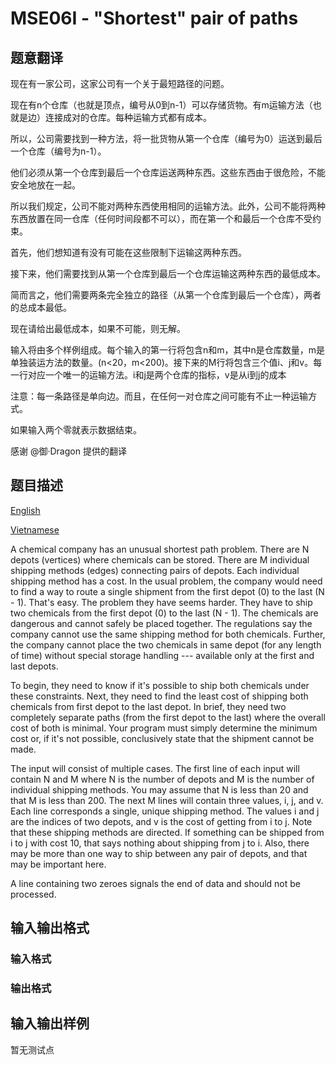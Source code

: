 # MSE06I - &quot;Shortest&quot; pair of paths 

## 题意翻译

现在有一家公司，这家公司有一个关于最短路径的问题。

现在有n个仓库（也就是顶点，编号从0到n-1）可以存储货物。有m运输方法（也就是边）连接成对的仓库。每种运输方式都有成本。

所以，公司需要找到一种方法，将一批货物从第一个仓库（编号为0）运送到最后一个仓库（编号为n-1）。

他们必须从第一个仓库到最后一个仓库运送两种东西。这些东西由于很危险，不能安全地放在一起。

所以我们规定，公司不能对两种东西使用相同的运输方法。此外，公司不能将两种东西放置在同一仓库（任何时间段都不可以），而在第一个和最后一个仓库不受约束。

首先，他们想知道有没有可能在这些限制下运输这两种东西。

接下来，他们需要找到从第一个仓库到最后一个仓库运输这两种东西的最低成本。

简而言之，他们需要两条完全独立的路径（从第一个仓库到最后一个仓库），两者的总成本最低。

现在请给出最低成本，如果不可能，则无解。

输入将由多个样例组成。每个输入的第一行将包含n和m，其中n是仓库数量，m是单独装运方法的数量。(n<20，m<200)。接下来的M行将包含三个值i、j和v。每一行对应一个唯一的运输方法。i和j是两个仓库的指标，v是从i到j的成本

注意：每一条路径是单向边。而且，在任何一对仓库之间可能有不止一种运输方式。

如果输入两个零就表示数据结束。

感谢 @御·Dragon 提供的翻译

## 题目描述

[English](%7B$base%7Dproblems/%7B$code%7D/en/)

[Vietnamese](%7B$base%7Dproblems/%7B$code%7D/vn/)

A chemical company has an unusual shortest path problem. There are N depots (vertices) where chemicals can be stored. There are M individual shipping methods (edges) connecting pairs of depots. Each individual shipping method has a cost. In the usual problem, the company would need to find a way to route a single shipment from the first depot (0) to the last (N - 1). That's easy. The problem they have seems harder. They have to ship two chemicals from the first depot (0) to the last (N - 1). The chemicals are dangerous and cannot safely be placed together. The regulations say the company cannot use the same shipping method for both chemicals. Further, the company cannot place the two chemicals in same depot (for any length of time) without special storage handling --- available only at the first and last depots.

To begin, they need to know if it's possible to ship both chemicals under these constraints. Next, they need to find the least cost of shipping both chemicals from first depot to the last depot. In brief, they need two completely separate paths (from the first depot to the last) where the overall cost of both is minimal. Your program must simply determine the minimum cost or, if it's not possible, conclusively state that the shipment cannot be made.

The input will consist of multiple cases. The first line of each input will contain N and M where N is the number of depots and M is the number of individual shipping methods. You may assume that N is less than 20 and that M is less than 200. The next M lines will contain three values, i, j, and v. Each line corresponds a single, unique shipping method. The values i and j are the indices of two depots, and v is the cost of getting from i to j. Note that these shipping methods are directed. If something can be shipped from i to j with cost 10, that says nothing about shipping from j to i. Also, there may be more than one way to ship between any pair of depots, and that may be important here.

A line containing two zeroes signals the end of data and should not be processed.

## 输入输出格式

### 输入格式

### 输出格式

## 输入输出样例

暂无测试点

